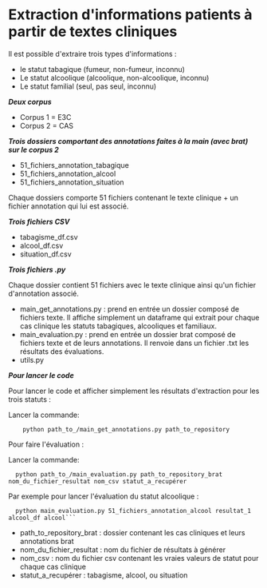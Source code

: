 # Extraction d'informations patients à partir de textes cliniques

Il est possible d'extraire trois types d'informations :
* le statut tabagique (fumeur, non-fumeur, inconnu)
* Le statut alcoolique (alcoolique, non-alcoolique, inconnu)
* Le statut familial (seul, pas seul, inconnu)

***Deux corpus***
* Corpus 1  = E3C
* Corpus 2 = CAS

***Trois dossiers comportant des annotations faites à la main (avec brat) sur le corpus 2***

* 51_fichiers_annotation_tabagique
* 51_fichiers_annotation_alcool
* 51_fichiers_annotation_situation

Chaque dossiers comporte 51 fichiers contenant le texte clinique + un fichier annotation qui lui est associé.


***Trois fichiers CSV***

* tabagisme_df.csv
* alcool_df.csv
* situation_df.csv

***Trois fichiers .py***


Chaque dossier contient 51 fichiers avec le texte clinique ainsi qu'un fichier d'annotation associé.


* main_get_annotations.py : prend en entrée un dossier composé de fichiers texte. Il affiche simplement un dataframe qui extrait pour chaque cas clinique les statuts tabagiques, alcooliques et familiaux.
* main_evaluation.py :  prend en entrée un dossier brat composé de fichiers texte et de leurs annotations. Il renvoie dans un fichier .txt les résultats des évaluations.
* utils.py

***Pour lancer le code***


Pour lancer le code et afficher simplement les résultats d'extraction pour les trois statuts :


Lancer la commande: 



```
    python path_to_/main_get_annotations.py path_to_repository
```


    
Pour faire l'évaluation :



 Lancer la commande:

 

```
  python path_to_/main_evaluation.py path_to_repository_brat nom_du_fichier_resultat nom_csv statut_a_recupérer
```

Par exemple pour lancer l'évaluation du statut alcoolique : 

```
  python main_evaluation.py 51_fichiers_annotation_alcool resultat_1 alcool_df alcool```
```


  * path_to_repository_brat : dossier contenant les cas cliniques et leurs annotations brat
  * nom_du_fichier_resultat : nom du fichier de résultats à générer
  * nom_csv : nom du fichier csv contenant les vraies valeurs de statut pour chaque cas clinique
  * statut_a_recupérer : tabagisme, alcool, ou situation
    

